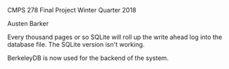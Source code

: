 CMPS 278 Final Project Winter Quarter 2018

Austen Barker

Every thousand pages or so SQLite will roll up the write ahead log into the database file.
The SQLite version isn't working.

BerkeleyDB is now used for the backend of the system.

